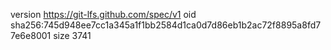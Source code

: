 version https://git-lfs.github.com/spec/v1
oid sha256:745d948ee7cc1a345a1f1bb2584d1ca0d7d86eb1b2ac72f8895a8fd77e6e8001
size 3741
